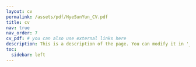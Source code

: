 ```yaml
---
layout: cv
permalink: /assets/pdf/HyeSunYun_CV.pdf
title: cv
nav: true
nav_order: 7
cv_pdf: # you can also use external links here
description: This is a description of the page. You can modify it in '_pages/cv.md'. You can also change or remove the top pdf download button.
toc:
  sidebar: left
---
```

